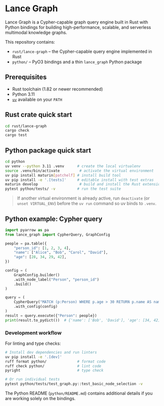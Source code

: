 # Lance Graph

Lance Graph is a Cypher-capable graph query engine built in Rust with Python bindings for building high-performance, scalable, and serverless multimodal knowledge graphs.

This repository contains:

- `rust/lance-graph` – the Cypher-capable query engine implemented in Rust
- `python/` – PyO3 bindings and a thin `lance_graph` Python package

## Prerequisites

- Rust toolchain (1.82 or newer recommended)
- Python 3.11
- [`uv`](https://docs.astral.sh/uv/) available on your `PATH`

## Rust crate quick start

```bash
cd rust/lance-graph
cargo check
cargo test
```

## Python package quick start

```bash
cd python
uv venv --python 3.11 .venv      # create the local virtualenv
source .venv/bin/activate         # activate the virtual environment
uv pip install maturin[patchelf] # install build tool
uv pip install -e '.[tests]'     # editable install with test extras
maturin develop                   # build and install the Rust extension
pytest python/tests/ -v          # run the test suite
```

> If another virtual environment is already active, run `deactivate` (or
> `unset VIRTUAL_ENV`) before the `uv run` command so uv binds to `.venv`.

## Python example: Cypher query

```python
import pyarrow as pa
from lance_graph import CypherQuery, GraphConfig

people = pa.table({
    "person_id": [1, 2, 3, 4],
    "name": ["Alice", "Bob", "Carol", "David"],
    "age": [28, 34, 29, 42],
})

config = (
    GraphConfig.builder()
    .with_node_label("Person", "person_id")
    .build()
)

query = (
    CypherQuery("MATCH (p:Person) WHERE p.age > 30 RETURN p.name AS name, p.age AS age")
    .with_config(config)
)
result = query.execute({"Person": people})
print(result.to_pydict())  # {'name': ['Bob', 'David'], 'age': [34, 42]}
```

### Development workflow

For linting and type checks:

```bash
# Install dev dependencies and run linters
uv pip install -e '.[dev]'
ruff format python/              # format code
ruff check python/               # lint code
pyright                          # type check

# Or run individual tests
pytest python/tests/test_graph.py::test_basic_node_selection -v
```

The Python README (`python/README.md`) contains additional details if you are
working solely on the bindings.

